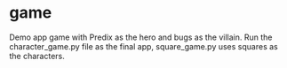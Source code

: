 # game
Demo app game with Predix as the hero and bugs as the villain.
Run the character_game.py file as the final app, square_game.py uses squares as the characters.
